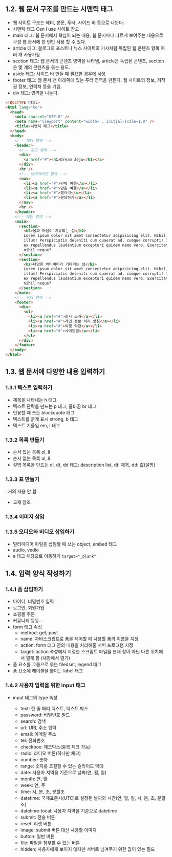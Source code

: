 ## 1.2. 웹 문서 구조를 만드는 시맨틱 태그

- 웹 사이트 구조는 헤더, 본문, 푸터, 사이드 바 등으로 나뉜다.
- 시맨틱 태그 Can I use 사이트 참고
- main 태그: 웹 문서에서 핵심이 되는 내용, 웹 문서마다 다르게 보여주는 내용으로 구성
  웹 문서에 한 번만 사용 할 수 있다.
- article 태그: 블로그의 포스트나 뉴스 사이트의 기사처럼 독립된 웹 콘텐츠 항목 여러 개 사용가능
- section 태그: 웹 문서의 콘텐츠 영역을 나타냄, article은 독립된 콘텐츠, section은 몇 개의 콘텐츠를 묶는 용도.
- aside 태그: 사이드 바 만들 때 필요한 경우에 사용
- footer 태그: 웹 문서 맨 아래쪽에 있는 푸터 영역을 만든다.
  웹 사이트의 정보, 저작권 정보, 연락처 등을 기입.
- div 태그: 영역을 나눈다.

```html
<!DOCTYPE html>
<html lang="ko">
  <head>
    <meta charset="UTF-8" />
    <meta name="viewport" content="width=`, initial-scale=1.0" />
    <title>시맨틱 태그</title>
  </head>
  <body>
    <!-- 헤더 영역 -->
    <header>
      <!-- 로고 영역 -->
      <div>
        <a href="#"><h1>Dream Jeju</h1></a>
      </div>
      <hr />
      <!-- 내비게이션 영역 -->
      <nav>
        <li><a href="#">단체 여행</a></li>
        <li><a href="#">맞춤 여행</a></li>
        <li><a href="#">갤러리</a></li>
        <li><a href="#">문의하기</a></li>
      </nav>
      <hr />
    </header>
    <!-- 메인 영역 -->
    <main>
      <section>
        <h2>몸과 마음이 치유되는 섬</h2>
        Lorem ipsum dolor sit amet consectetur adipisicing elit. Nihil, commodi
        illum! Perspiciatis deleniti cum quaerat ad, cumque corrupti! Illo ipsam
        ex repellendus laudantium excepturi quidem nemo vero. Exercitationem,
        nihil neque?
      </section>
      <section>
        <h2>다양한 액티비티가 기다리는 섬</h2>
        Lorem ipsum dolor sit amet consectetur adipisicing elit. Nihil, commodi
        illum! Perspiciatis deleniti cum quaerat ad, cumque corrupti! Illo ipsam
        ex repellendus laudantium excepturi quidem nemo vero. Exercitationem,
        nihil neque?
      </section>
    </main>
    <!-- 푸터 영역 -->
    <footer>
      <div>
        <ul>
          <li><a href="#">회사 소개</a></li>
          <li><a href="#">개인 정보 처리 방침</a></li>
          <li><a href="#">여행 약관</a></li>
          <li><a href="#">사이트맵</a></li>
        </ul>
      </div>
    </footer>
  </body>
</html>
```

## 1.3. 웹 문서에 다양한 내용 입력하기

### 1.3.1 텍스트 입력하기

- 제목을 나타내는 h 태그
- 텍스트 단락을 만드는 p 태그, 줄바꿈 br 태그
- 인용할 때 쓰는 blockquote 태그
- 텍스트를 굵게 표시 strong, b 태그
- 텍스트 기울임 em, i 태그

### 1.3.2 목록 만들기

- 순서 있는 목록 ol, li
- 순서 없는 목록 ul, li
- 설명 목록을 만드는 dl, dt, dd 태그: description list, dt: 제목, dd: 값(설명)

### 1.3.3 표 만들기

: 거의 사용 안 함

- 교재 참조

### 1.3.4 이미지 삽입

### 1.3.5 오디오와 비디오 삽입하기

- 멀티미디어 파일을 삽일할 때 쓰는 object, embed 태그
- audio, vedio
- a 태그 새창으로 이동하기 `target="_blank"`

## 1.4. 입력 양식 작성하기

### 1.4.1 폼 삽입하기

- 아이디, 비밀번호 입력
- 로그인, 회원가입
- 쇼핑몰 주문
- 커뮤니티 등등...
- form 태그 속성
  - method: get, post
  - name: 자바스크립트로 폼을 제어할 때 사용할 폼의 이름을 지정
  - action: form 태그 안의 내용을 처리해줄 서버 프로그램 지정
  - target: action 속성에서 지정한 스크립트 파일을 현재 창이 아닌 다른 위치에서 열게 함 (새창에서 열기)
- 폼 요소를 그룹으로 묶는 filedset, legend 태그
- 폼 요소에 레이블을 붙이는 label 태그

### 1.4.2 사용자 입력을 위한 input 태그

- input 태그의 type 속성

  - text: 한 줄 짜리 텍스트, 텍스트 박스
  - password: 비밀번호 필드
  - search: 검색
  - url: URL 주소 입력
  - email: 이메일 주소
  - tel: 전화번호
  - checkbox: 체크박스(중복 체크 가능)
  - radio: 라디오 버튼(하나만 체크)
  - number: 숫자
  - range: 숫자를 조절할 수 있는 슬라이드 막대
  - date: 사용자 지역을 기준으로 날짜(연, 월, 일)
  - month: 연, 월
  - week: 연, 주
  - time: 시, 분, 초, 분할초
  - datetime: 국제표준시(UTC)로 설정된 날짜와 시간(연, 월, 일, 시, 분, 초, 분할초)
  - datetime-local: 사용자 지역을 기준으로 datetime
  - submit: 전송 버튼
  - reset: 리셋 버튼
  - image: submit 버튼 대신 사용할 이미지
  - button: 일반 버튼
  - file: 파일을 첨부할 수 있는 버튼
  - hidden: 사용자에게 보이지 않지만 서버로 넘겨주기 위한 값이 있는 필드
